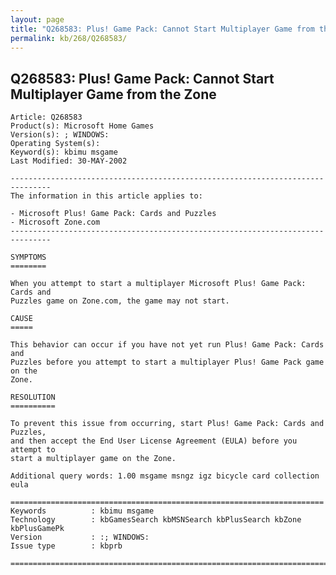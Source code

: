 ```yaml
---
layout: page
title: "Q268583: Plus! Game Pack: Cannot Start Multiplayer Game from the Zone"
permalink: kb/268/Q268583/
---
```


## Q268583: Plus! Game Pack: Cannot Start Multiplayer Game from the Zone

	Article: Q268583
	Product(s): Microsoft Home Games
	Version(s): ; WINDOWS:
	Operating System(s): 
	Keyword(s): kbimu msgame
	Last Modified: 30-MAY-2002
	
	-------------------------------------------------------------------------------
	The information in this article applies to:
	
	- Microsoft Plus! Game Pack: Cards and Puzzles 
	- Microsoft Zone.com 
	-------------------------------------------------------------------------------
	
	SYMPTOMS
	========
	
	When you attempt to start a multiplayer Microsoft Plus! Game Pack: Cards and
	Puzzles game on Zone.com, the game may not start.
	
	CAUSE
	=====
	
	This behavior can occur if you have not yet run Plus! Game Pack: Cards and
	Puzzles before you attempt to start a multiplayer Plus! Game Pack game on the
	Zone.
	
	RESOLUTION
	==========
	
	To prevent this issue from occurring, start Plus! Game Pack: Cards and Puzzles,
	and then accept the End User License Agreement (EULA) before you attempt to
	start a multiplayer game on the Zone.
	
	Additional query words: 1.00 msgame msngz igz bicycle card collection eula
	
	======================================================================
	Keywords          : kbimu msgame 
	Technology        : kbGamesSearch kbMSNSearch kbPlusSearch kbZone kbPlusGamePk
	Version           : :; WINDOWS:
	Issue type        : kbprb
	
	=============================================================================
	
